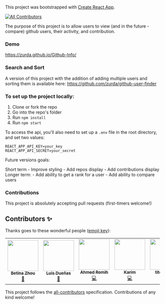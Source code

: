 This project was bootstrapped with [Create React App](https://github.com/facebookincubator/create-react-app).
<!-- ALL-CONTRIBUTORS-BADGE:START - Do not remove or modify this section -->
[![All Contributors](https://img.shields.io/badge/all_contributors-6-orange.svg?style=flat-square)](#contributors-)
<!-- ALL-CONTRIBUTORS-BADGE:END -->

The purpose of this project is to allow users to view (and in the future - compare) github users, their activity, and contribution. 

### Demo 

https://zurda.github.io/Github-Info/

### Search and Sort
 
A version of this project with the addition of adding multiple users and sorting them is available here: https://github.com/zurda/github-user-finder

### To set up the project locally: 

1. Clone or fork the repo 
2. Go into the repo's folder
3. Run `npm install`
4. Run `npm start`

To access the api, you'll also need to set up a `.env` file in the root directory, and set two values: 

```
REACT_APP_API_KEY=your_key
REACT_APP_API_SECRET=your_secret
```

Future versions goals: 

Short term
	- Improve styling
	- Add repos display
	- Add contributions display 
Longer term: 
	- Add ability to get a rank for a user 
	- Add ability to compare users 

### Contributions 

This project is absolutely accepting pull requests (first-timers welcome!)

## Contributors ✨

Thanks goes to these wonderful people ([emoji key](https://allcontributors.org/docs/en/emoji-key)):

<!-- ALL-CONTRIBUTORS-LIST:START - Do not remove or modify this section -->
<!-- prettier-ignore-start -->
<!-- markdownlint-disable -->
<table>
  <tr>
    <td align="center"><a href="https://github.com/zh-betina"><img src="https://avatars3.githubusercontent.com/u/62478957?v=4" width="100px;" alt=""/><br /><sub><b>Betina Zhou</b></sub></a><br /><a href="https://github.com/zurda/Github-Info/commits?author=zh-betina" title="Documentation">📖</a></td>
    <td align="center"><a href="https://github.com/luisduenas"><img src="https://avatars3.githubusercontent.com/u/16164843?v=4" width="100px;" alt=""/><br /><sub><b>Luis Dueñas</b></sub></a><br /><a href="https://github.com/zurda/Github-Info/issues?q=author%3Aluisduenas" title="Bug reports">🐛</a></td>
    <td align="center"><a href="https://github.com/decarbonite"><img src="https://avatars2.githubusercontent.com/u/34205725?v=4" width="100px;" alt=""/><br /><sub><b>Ahmed Romih</b></sub></a><br /><a href="https://github.com/zurda/Github-Info/commits?author=decarbonite" title="Code">💻</a></td>
    <td align="center"><a href="https://github.com/ksenousi"><img src="https://avatars3.githubusercontent.com/u/22755568?v=4" width="100px;" alt=""/><br /><sub><b>Karim</b></sub></a><br /><a href="https://github.com/zurda/Github-Info/commits?author=ksenousi" title="Code">💻</a></td>
    <td align="center"><a href="https://github.com/titchimoto"><img src="https://avatars0.githubusercontent.com/u/29615325?v=4" width="100px;" alt=""/><br /><sub><b>titchimoto</b></sub></a><br /><a href="https://github.com/zurda/Github-Info/commits?author=titchimoto" title="Code">💻</a></td>
    <td align="center"><a href="https://github.com/Wgil"><img src="https://avatars3.githubusercontent.com/u/12855914?v=4" width="100px;" alt=""/><br /><sub><b>Warao</b></sub></a><br /><a href="https://github.com/zurda/Github-Info/commits?author=Wgil" title="Code">💻</a></td>
  </tr>
</table>

<!-- markdownlint-enable -->
<!-- prettier-ignore-end -->
<!-- ALL-CONTRIBUTORS-LIST:END -->

This project follows the [all-contributors](https://github.com/all-contributors/all-contributors) specification. Contributions of any kind welcome!